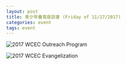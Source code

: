 ```yaml
---
layout: post 
title: 青少年養育座談會 (Friday of 11/17/2017)  
categories: event
tags: event 
---
```


![2017 WCEC Outreach Program](http://wuvillage.net/WCEC/youth-parenting.jpeg)

![2017 WCEC Evangelization  ](http://wuvillage.net/WCEC/huang.jpg)
